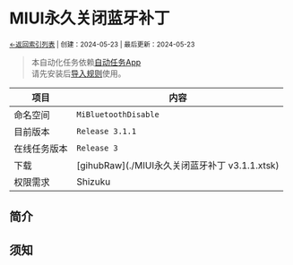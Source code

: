 # MIUI永久关闭蓝牙补丁
<small><a href="../../">←返回索引列表</a> | 创建：2024-05-23 | 最后更新：2024-05-23</small><br>
> 本自动化任务依赖[自动任务App](//kdxhub.github.io/autotasklist/about_at)<br>请先安装后[导入规则](//kdxhub.github.io/autotasklist/about_import)使用。

| 项目 | 内容 |
|-|-|
| 命名空间 | ``MiBluetoothDisable`` |
| 目前版本 | ``Release 3.1.1`` |
| 在线任务版本 | ``Release 3`` |
| 下载 | [gihubRaw](./MIUI永久关闭蓝牙补丁 v3.1.1.xtsk) |
| 权限需求 | Shizuku |

## 简介

## 须知